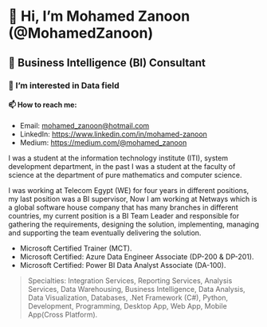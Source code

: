 # 👋 Hi, I’m Mohamed Zanoon (@MohamedZanoon)
## 💼 Business Intelligence (BI) Consultant
### 👀 I’m interested in Data field
#### 📫 How to reach me:
  - Email:    mohamed_zanoon@hotmail.com
  - LinkedIn: https://www.linkedin.com/in/mohamed-zanoon
  - Medium:   https://medium.com/@mohamed_zanoon


I was a student at the information technology institute (ITI), system development department, in the past I was a student at the faculty of science at the department of pure mathematics and computer science.

I was working at Telecom Egypt (WE) for four years in different positions, my last position was a BI supervisor, Now I am working at Netways which is a global software house company that has many branches in different countries, my current position is a BI Team Leader and responsible for gathering the requirements, designing the solution, implementing, managing and supporting the team eventually delivering the solution.


- Microsoft Certified Trainer (MCT). 
- Microsoft Certified: Azure Data Engineer Associate (DP-200 & DP-201).
- Microsoft Certified: Power BI Data Analyst Associate (DA-100).

> Specialties: Integration Services, Reporting Services, Analysis Services, Data Warehousing, Business Intelligence, Data Analysis, Data Visualization, Databases, .Net Framework (C#), Python, Development, Programming, Desktop App, Web App, Mobile App(Cross Platform).
